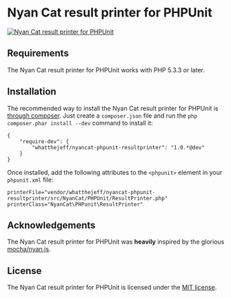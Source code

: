 Nyan Cat result printer for PHPUnit
===================================

[![Nyan Cat result printer for PHPUnit](https://github.com/whatthejeff/nyancat-phpunit-resultprinter/raw/master/nyan.png)](https://github.com/whatthejeff/nyancat-phpunit-resultprinter/raw/master/nyan.png)

## Requirements

The Nyan Cat result printer for PHPUnit works with PHP 5.3.3 or later.

## Installation

The recommended way to install the Nyan Cat result printer for PHPUnit is
[through composer](http://getcomposer.org). Just create a `composer.json` file
and run the `php composer.phar install --dev` command to install it:

    {
        "require-dev": {
            "whatthejeff/nyancat-phpunit-resultprinter": "1.0.*@dev"
        }
    }

Once installed, add the following attributes to the `<phpunit>` element in your
`phpunit.xml` file:

    printerFile="vendor/whatthejeff/nyancat-phpunit-resultprinter/src/NyanCat/PHPUnit/ResultPrinter.php"
    printerClass="NyanCat\PHPunit\ResultPrinter"

## Acknowledgements

The Nyan Cat result printer for PHPUnit was __heavily__ inspired by the
glorious [mocha/nyan.js](https://github.com/visionmedia/mocha/blob/master/lib/reporters/nyan.js).

## License

The Nyan Cat result printer for PHPUnit is licensed under the [MIT license](LICENSE).